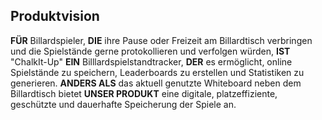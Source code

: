 ## Produktvision

**FÜR** Billardspieler, **DIE** ihre Pause oder Freizeit am Billardtisch verbringen und die Spielstände
gerne protokollieren und verfolgen würden, **IST** "ChalkIt-Up" **EIN** Billlardspielstandtracker, **DER**
es ermöglicht, online Spielstände zu speichern, Leaderboards zu erstellen und Statistiken zu generieren.
**ANDERS ALS** das aktuell genutzte Whiteboard neben dem Billardtisch bietet **UNSER PRODUKT** eine
digitale, platzeffiziente, geschützte und dauerhafte Speicherung der Spiele an.